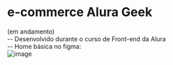 # e-commerce Alura Geek<br>
(em andamento)<br>
-- Desenvolvido durante o curso de Front-end da Alura<br>
-- Home básica no figma:<br>
![image](https://user-images.githubusercontent.com/64749145/180497686-531e4705-e269-4b37-bd00-6732353f4eb6.png)
